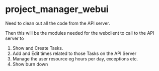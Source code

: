 project_manager_webui
=====================

Need to clean out all the code from the API server.

Then this will be the modules needed for the webclient to call to the API server to 

1. Show and Create Tasks.
2. Add and Edit times related to those Tasks on the API Server
3. Manage the user resource eg hours per day, exceptions etc.
4. Show burn down 

